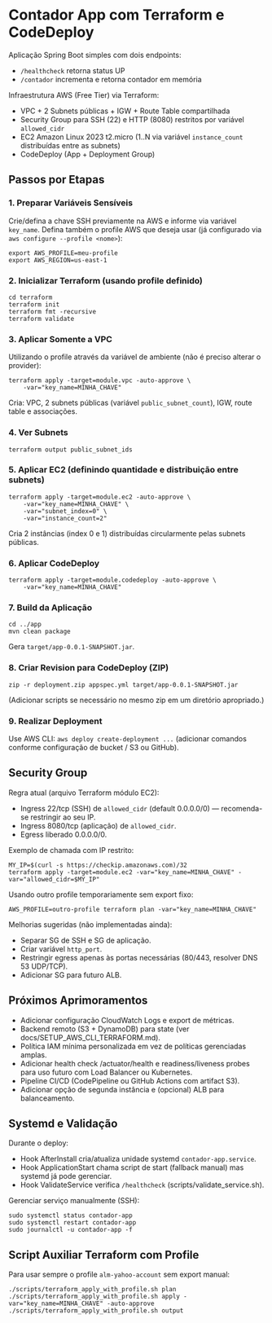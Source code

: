 # Contador App com Terraform e CodeDeploy

Aplicação Spring Boot simples com dois endpoints:

- `/healthcheck` retorna status UP
- `/contador` incrementa e retorna contador em memória

Infraestrutura AWS (Free Tier) via Terraform:
- VPC + 2 Subnets públicas + IGW + Route Table compartilhada
- Security Group para SSH (22) e HTTP (8080) restritos por variável `allowed_cidr`
- EC2 Amazon Linux 2023 t2.micro (1..N via variável `instance_count` distribuídas entre as subnets)
- CodeDeploy (App + Deployment Group)

## Passos por Etapas

### 1. Preparar Variáveis Sensíveis
Crie/defina a chave SSH previamente na AWS e informe via variável `key_name`.
Defina também o profile AWS que deseja usar (já configurado via `aws configure --profile <nome>`):
```
export AWS_PROFILE=meu-profile
export AWS_REGION=us-east-1
```

### 2. Inicializar Terraform (usando profile definido)
```
cd terraform
terraform init
terraform fmt -recursive
terraform validate
```

### 3. Aplicar Somente a VPC
Utilizando o profile através da variável de ambiente (não é preciso alterar o provider):
```
terraform apply -target=module.vpc -auto-approve \
	-var="key_name=MINHA_CHAVE"
```
Cria: VPC, 2 subnets públicas (variável `public_subnet_count`), IGW, route table e associações.

### 4. Ver Subnets
```
terraform output public_subnet_ids
```

### 5. Aplicar EC2 (definindo quantidade e distribuição entre subnets)
```
terraform apply -target=module.ec2 -auto-approve \
	-var="key_name=MINHA_CHAVE" \
	-var="subnet_index=0" \
	-var="instance_count=2"
```
Cria 2 instâncias (index 0 e 1) distribuídas circularmente pelas subnets públicas.

### 6. Aplicar CodeDeploy
```
terraform apply -target=module.codedeploy -auto-approve \
	-var="key_name=MINHA_CHAVE"
```

### 7. Build da Aplicação
```
cd ../app
mvn clean package
```
Gera `target/app-0.0.1-SNAPSHOT.jar`.

### 8. Criar Revision para CodeDeploy (ZIP)
```
zip -r deployment.zip appspec.yml target/app-0.0.1-SNAPSHOT.jar
```
(Adicionar scripts se necessário no mesmo zip em um diretório apropriado.)

### 9. Realizar Deployment
Use AWS CLI: `aws deploy create-deployment ...` (adicionar comandos conforme configuração de bucket / S3 ou GitHub).

## Security Group
Regra atual (arquivo Terraform módulo EC2):
- Ingress 22/tcp (SSH) de `allowed_cidr` (default 0.0.0.0/0) — recomenda-se restringir ao seu IP.
- Ingress 8080/tcp (aplicação) de `allowed_cidr`.
- Egress liberado 0.0.0.0/0.

Exemplo de chamada com IP restrito:
```
MY_IP=$(curl -s https://checkip.amazonaws.com)/32
terraform apply -target=module.ec2 -var="key_name=MINHA_CHAVE" -var="allowed_cidr=$MY_IP"
```
Usando outro profile temporariamente sem export fixo:
```
AWS_PROFILE=outro-profile terraform plan -var="key_name=MINHA_CHAVE"
```

Melhorias sugeridas (não implementadas ainda):
- Separar SG de SSH e SG de aplicação.
- Criar variável `http_port`.
- Restringir egress apenas às portas necessárias (80/443, resolver DNS 53 UDP/TCP).
- Adicionar SG para futuro ALB.

## Próximos Aprimoramentos
- Adicionar configuração CloudWatch Logs e export de métricas.
- Backend remoto (S3 + DynamoDB) para state (ver docs/SETUP_AWS_CLI_TERRAFORM.md).
- Política IAM mínima personalizada em vez de políticas gerenciadas amplas.
- Adicionar health check /actuator/health e readiness/liveness probes para uso futuro com Load Balancer ou Kubernetes.
- Pipeline CI/CD (CodePipeline ou GitHub Actions com artifact S3).
- Adicionar opção de segunda instância e (opcional) ALB para balanceamento.

## Systemd e Validação
Durante o deploy:
- Hook AfterInstall cria/atualiza unidade systemd `contador-app.service`.
- Hook ApplicationStart chama script de start (fallback manual) mas systemd já pode gerenciar.
- Hook ValidateService verifica `/healthcheck` (scripts/validate_service.sh).

Gerenciar serviço manualmente (SSH):
```
sudo systemctl status contador-app
sudo systemctl restart contador-app
sudo journalctl -u contador-app -f
```

## Script Auxiliar Terraform com Profile
Para usar sempre o profile `alm-yahoo-account` sem export manual:
```
./scripts/terraform_apply_with_profile.sh plan
./scripts/terraform_apply_with_profile.sh apply -var="key_name=MINHA_CHAVE" -auto-approve
./scripts/terraform_apply_with_profile.sh output
```



